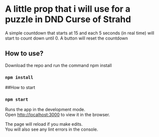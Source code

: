 # A little prop that i will use for a puzzle in DND Curse of Strahd 

A simple countdown that starts at 15 and each 5 seconds (in real time) will start to count down until 0. A button will reset the countdown

## How to use?

Download the repo and run the command npm install

### `npm install`

##How to start
### `npm start`

Runs the app in the development mode.\
Open [http://localhost:3000](http://localhost:3000) to view it in the browser.

The page will reload if you make edits.\
You will also see any lint errors in the console.


